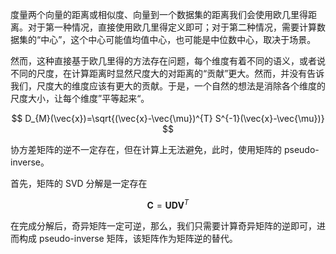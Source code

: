 
度量两个向量的距离或相似度、向量到一个数据集的距离我们会使用欧几里得距离。对于第一种情况，直接使用欧几里得定义即可；对于第二种情况，需要计算数据集的“中心”，这个中心可能值均值中心，也可能是中位数中心，取决于场景。

然而，这种直接基于欧几里得的方法存在问题，每个维度有着不同的语义，或者说不同的尺度，在计算距离时显然尺度大的对距离的“贡献”更大。然而，并没有告诉我们，尺度大的维度应该有更大的贡献。于是，一个自然的想法是消除各个维度的尺度大小，让每个维度”平等起来“。

$$
D_{M}(\vec{x})=\sqrt{(\vec{x}-\vec{\mu})^{T} S^{-1}(\vec{x}-\vec{\mu})}
$$

协方差矩阵的逆不一定存在，但在计算上无法避免，此时，使用矩阵的 pseudo-inverse。

首先，矩阵的 SVD 分解是一定存在

$$
\mathbf{C}=\mathbf{U D V}^{T}
$$

在完成分解后，奇异矩阵一定可逆，那么，我们只需要计算奇异矩阵的逆即可，进而构成 pseudo-inverse 矩阵，该矩阵作为矩阵逆的替代。


